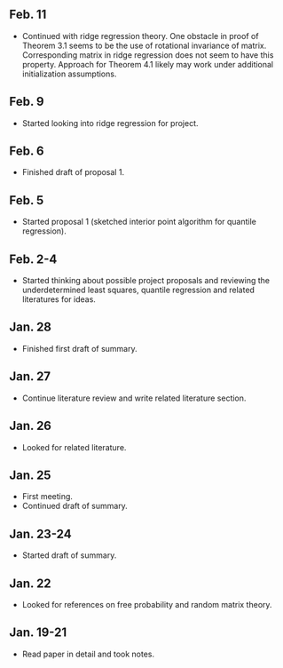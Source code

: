 ## Feb. 11

* Continued with ridge regression theory. One obstacle in proof of Theorem 3.1 seems to be the use of rotational invariance of matrix. Corresponding matrix in ridge regression does not seem to have this property. Approach for Theorem 4.1 likely may work under additional initialization assumptions.

## Feb. 9

* Started looking into ridge regression for project.

## Feb. 6

* Finished draft of proposal 1.

## Feb. 5

* Started proposal 1 (sketched interior point algorithm for quantile regression).

## Feb. 2-4

* Started thinking about possible project proposals and reviewing the underdetermined least squares, quantile regression and related literatures for ideas.

## Jan. 28

* Finished first draft of summary.

## Jan. 27

* Continue literature review and write related literature section.

## Jan. 26

* Looked for related literature.

## Jan. 25

* First meeting.
* Continued draft of summary.

## Jan. 23-24

* Started draft of summary.

## Jan. 22

* Looked for references on free probability and random matrix theory.

## Jan. 19-21

* Read paper in detail and took notes.